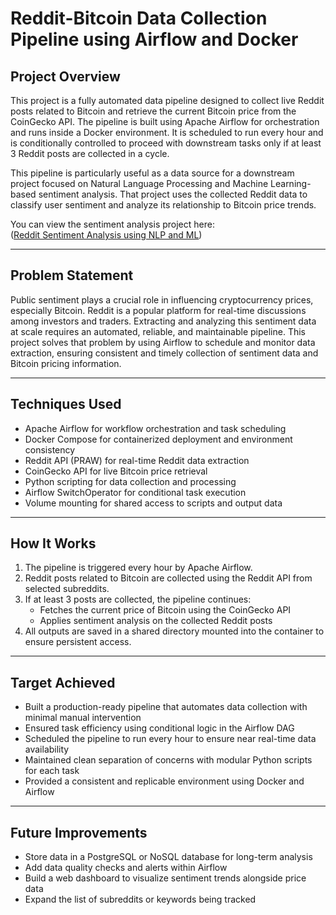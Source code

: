 # Reddit-Bitcoin Data Collection Pipeline using Airflow and Docker
## Project Overview

This project is a fully automated data pipeline designed to collect live Reddit posts related to Bitcoin and retrieve the current Bitcoin price from the CoinGecko API. The pipeline is built using Apache Airflow for orchestration and runs inside a Docker environment. It is scheduled to run every hour and is conditionally controlled to proceed with downstream tasks only if at least 3 Reddit posts are collected in a cycle.

This pipeline is particularly useful as a data source for a downstream project focused on Natural Language Processing and Machine Learning-based sentiment analysis. That project uses the collected Reddit data to classify user sentiment and analyze its relationship to Bitcoin price trends.

You can view the sentiment analysis project here:  
([Reddit Sentiment Analysis using NLP and ML](https://github.com/sainivas-99/Stock-Prediction-using-Reddit-and-Twitter-Posts))

---

## Problem Statement

Public sentiment plays a crucial role in influencing cryptocurrency prices, especially Bitcoin. Reddit is a popular platform for real-time discussions among investors and traders. Extracting and analyzing this sentiment data at scale requires an automated, reliable, and maintainable pipeline. This project solves that problem by using Airflow to schedule and monitor data extraction, ensuring consistent and timely collection of sentiment data and Bitcoin pricing information.

---

## Techniques Used

- Apache Airflow for workflow orchestration and task scheduling
- Docker Compose for containerized deployment and environment consistency
- Reddit API (PRAW) for real-time Reddit data extraction
- CoinGecko API for live Bitcoin price retrieval
- Python scripting for data collection and processing
- Airflow SwitchOperator for conditional task execution
- Volume mounting for shared access to scripts and output data

---

## How It Works

1. The pipeline is triggered every hour by Apache Airflow.
2. Reddit posts related to Bitcoin are collected using the Reddit API from selected subreddits.
3. If at least 3 posts are collected, the pipeline continues:
   - Fetches the current price of Bitcoin using the CoinGecko API
   - Applies sentiment analysis on the collected Reddit posts
4. All outputs are saved in a shared directory mounted into the container to ensure persistent access.

---

## Target Achieved

- Built a production-ready pipeline that automates data collection with minimal manual intervention
- Ensured task efficiency using conditional logic in the Airflow DAG
- Scheduled the pipeline to run every hour to ensure near real-time data availability
- Maintained clean separation of concerns with modular Python scripts for each task
- Provided a consistent and replicable environment using Docker and Airflow

---

## Future Improvements

- Store data in a PostgreSQL or NoSQL database for long-term analysis
- Add data quality checks and alerts within Airflow
- Build a web dashboard to visualize sentiment trends alongside price data
- Expand the list of subreddits or keywords being tracked
